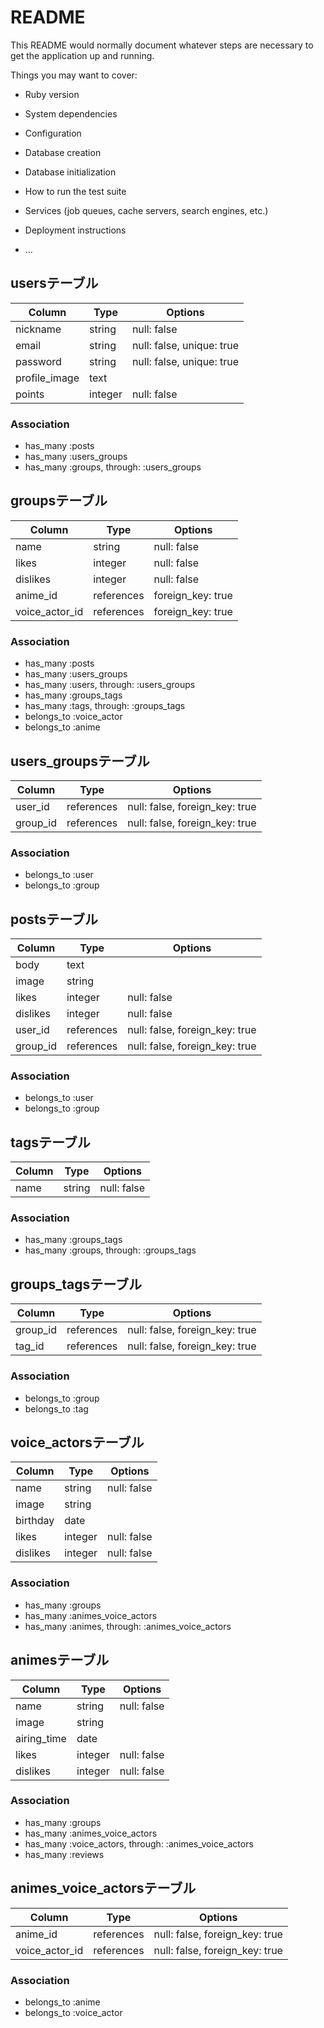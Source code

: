 # README

This README would normally document whatever steps are necessary to get the
application up and running.

Things you may want to cover:

* Ruby version

* System dependencies

* Configuration

* Database creation

* Database initialization

* How to run the test suite

* Services (job queues, cache servers, search engines, etc.)

* Deployment instructions

* ...

## usersテーブル

|Column|Type|Options|
|------|----|-------|
|nickname|string|null: false|
|email|string|null: false, unique: true|
|password|string|null: false, unique: true|
|profile_image|text|
|points|integer|null: false|

### Association
- has_many :posts
- has_many :users_groups
- has_many :groups, through: :users_groups

## groupsテーブル

|Column|Type|Options|
|------|----|-------|
|name|string|null: false|
|likes|integer|null: false|
|dislikes|integer|null: false|
|anime_id|references|foreign_key: true|
|voice_actor_id|references|foreign_key: true|

### Association
- has_many :posts
- has_many :users_groups
- has_many :users, through: :users_groups
- has_many :groups_tags
- has_many :tags, through: :groups_tags
- belongs_to :voice_actor
- belongs_to :anime

## users_groupsテーブル

|Column|Type|Options|
|------|----|-------|
|user_id|references|null: false, foreign_key: true|
|group_id|references|null: false, foreign_key: true|

### Association
- belongs_to :user
- belongs_to :group

## postsテーブル

|Column|Type|Options|
|------|----|-------|
|body|text|
|image|string|
|likes|integer|null: false|
|dislikes|integer|null: false|
|user_id|references|null: false, foreign_key: true|
|group_id|references|null: false, foreign_key: true|

### Association
- belongs_to :user
- belongs_to :group

## tagsテーブル

|Column|Type|Options|
|------|----|-------|
|name|string|null: false|

### Association
- has_many :groups_tags
- has_many :groups, through: :groups_tags

## groups_tagsテーブル

|Column|Type|Options|
|------|----|-------|
|group_id|references|null: false, foreign_key: true|
|tag_id|references|null: false, foreign_key: true|

### Association
- belongs_to :group
- belongs_to :tag

## voice_actorsテーブル

|Column|Type|Options|
|------|----|-------|
|name|string|null: false|
|image|string|
|birthday|date|
|likes|integer|null: false|
|dislikes|integer|null: false|

### Association
- has_many :groups
- has_many :animes_voice_actors
- has_many :animes, through: :animes_voice_actors

## animesテーブル

|Column|Type|Options|
|------|----|-------|
|name|string|null: false|
|image|string|
|airing_time|date|
|likes|integer|null: false|
|dislikes|integer|null: false|

### Association
- has_many :groups
- has_many :animes_voice_actors
- has_many :voice_actors, through: :animes_voice_actors
- has_many :reviews

## animes_voice_actorsテーブル

|Column|Type|Options|
|------|----|-------|
|anime_id|references|null: false, foreign_key: true|
|voice_actor_id|references|null: false, foreign_key: true|

### Association
- belongs_to :anime
- belongs_to :voice_actor

